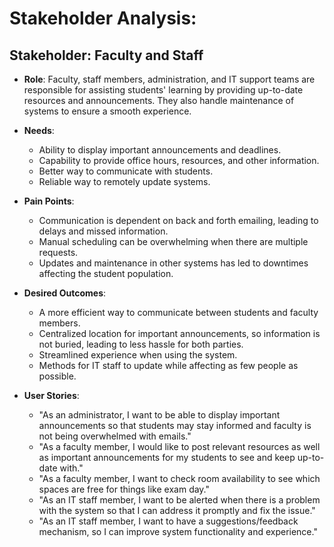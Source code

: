 # Stakeholder Analysis:
## Stakeholder: **Faculty and Staff**
- **Role**: Faculty, staff members, administration, and IT support teams are responsible for assisting students' learning by providing up-to-date resources and announcements. They also handle maintenance of systems to ensure a smooth experience. 
  
- **Needs**:
  - Ability to display important announcements and deadlines.
  - Capability to provide office hours, resources, and other information.
  - Better way to communicate with students.
  - Reliable way to remotely update systems.

- **Pain Points**:
  - Communication is dependent on back and forth emailing, leading to delays and missed information.
  - Manual scheduling can be overwhelming when there are multiple requests.
  - Updates and maintenance in other systems has led to downtimes affecting the student population.
  
- **Desired Outcomes**:
  - A more efficient way to communicate between students and faculty members.
  - Centralized location for important announcements, so information is not buried, leading to less hassle for both parties.
  - Streamlined experience when using the system.
  - Methods for IT staff to update while affecting as few people as possible.
  
- **User Stories**:
  - "As an administrator, I want to be able to display important announcements so that students may stay informed and faculty is not being overwhelmed with emails."
  - "As a faculty member, I would like to post relevant resources as well as important announcements for my students to see and keep up-to-date with."
  - "As a faculty member, I want to check room availability to see which spaces are free for things like exam day."
  - "As an IT staff member, I want to be alerted when there is a problem with the system so that I can address it promptly and fix the issue."
  - "As an IT staff member, I want to have a suggestions/feedback mechanism, so I can improve system functionality and experience."